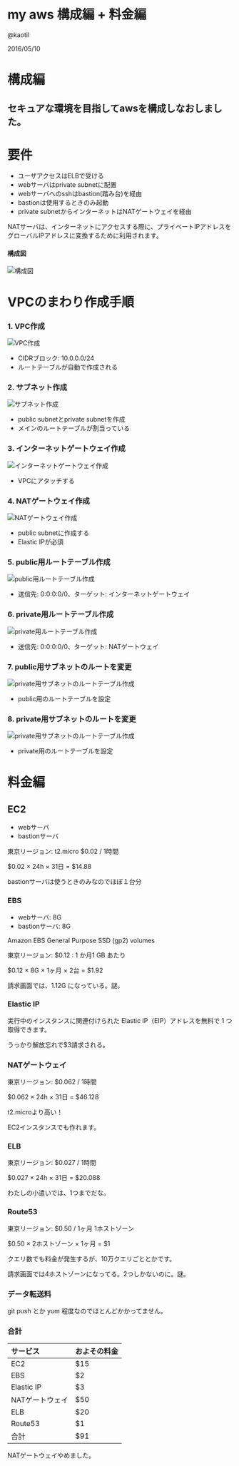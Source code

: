 # my aws 構成編 + 料金編

@kaotil

2016/05/10



# 構成編



## セキュアな環境を目指してawsを構成しなおしました。



# 要件
- ユーザアクセスはELBで受ける
- webサーバはprivate subnetに配置
- webサーバへのsshはbastion(踏み台)を経由
- bastionは使用するときのみ起動
- private subnetからインターネットはNATゲートウェイを経由

NATサーバは、インターネットにアクセスする際に、プライベートIPアドレスをグローバルIPアドレスに変換するために利用されます。 <!-- .element: class="fragment" data-fragment-index="1" -->



#### 構成図
![構成図](/slides/img/20160426/aws_design.png)<!-- .element: class="img_50" -->



# VPCのまわり作成手順



### 1. VPC作成
![VPC作成](/slides/img/20160426/aws_vpc.png)
- CIDRブロック: 10.0.0.0/24
- ルートテーブルが自動で作成される



### 2. サブネット作成
![サブネット作成](/slides/img/20160426/aws_subnet.png)
- public subnetとprivate subnetを作成
- メインのルートテーブルが割当っている



### 3. インターネットゲートウェイ作成
![インターネットゲートウェイ作成](/slides/img/20160426/aws_internet_gateway.png)
- VPCにアタッチする



### 4. NATゲートウェイ作成
![NATゲートウェイ作成](/slides/img/20160426/aws_nat_gateway.png)
- public subnetに作成する
- Elastic IPが必須



### 5. public用ルートテーブル作成
![public用ルートテーブル作成](/slides/img/20160426/aws_route_table_public.png)
- 送信先: 0:0:0:0/0、ターゲット: インターネットゲートウェイ



### 6. private用ルートテーブル作成
![private用ルートテーブル作成](/slides/img/20160426/aws_route_table_private.png)
- 送信先: 0:0:0:0/0、ターゲット: NATゲートウェイ



### 7. public用サブネットのルートを変更
![private用サブネットのルートテーブル作成](/slides/img/20160426/aws_subnet_public.png)
- public用のルートテーブルを設定



### 8. private用サブネットのルートを変更
![private用サブネットのルートテーブル作成](/slides/img/20160426/aws_subnet_private.png)
- private用のルートテーブルを設定



# 料金編



## EC2

- webサーバ
- bastionサーバ

東京リージョン: t2.micro $0.02 / 1時間

$0.02 × 24h × 31日 = $14.88

bastionサーバは使うときのみなのでほぼ１台分 <!-- .element: class="fragment" data-fragment-index="1" -->



### EBS

- webサーバ: 8G
- bastionサーバ: 8G

Amazon EBS General Purpose SSD (gp2) volumes

東京リージョン: $0.12 : 1 か月1 GB あたり

$0.12 × 8G × 1ヶ月 × 2台 = $1.92

請求画面では、1.12G になっている。謎。 <!-- .element: class="fragment" data-fragment-index="1" -->



### Elastic IP

実行中のインスタンスに関連付けられた Elastic IP（EIP）アドレスを無料で 1 つ取得できます。

うっかり解放忘れで$3請求される。 <!-- .element: class="fragment" data-fragment-index="1" -->



### NATゲートウェイ

東京リージョン: $0.062 / 1時間

$0.062 × 24h × 31日 = $46.128

t2.microより高い！ <!-- .element: class="fragment" data-fragment-index="1" -->

EC2インスタンスでも作れます。 <!-- .element: class="fragment" data-fragment-index="2" -->



### ELB

東京リージョン: $0.027 / 1時間

$0.027 × 24h × 31日 = $20.088

わたしの小遣いでは、1つまでだな。 <!-- .element: class="fragment" data-fragment-index="1" -->



### Route53

東京リージョン: $0.50 / 1ヶ月 1ホストゾーン

$0.50 × 2ホストゾーン × 1ヶ月 = $1

クエリ数でも料金が発生するが、10万クエリごととかです。 <!-- .element: class="fragment" data-fragment-index="1" -->

請求画面では4ホストゾーンになってる。2つしかないのに。謎。 <!-- .element: class="fragment" data-fragment-index="2" -->



### データ転送料

git push とか yum 程度なのでほとんどかかってません。



### 合計

|サービス|およその料金|
|:-|:-|
|EC2|$15|
|EBS|$2|
|Elastic IP|$3|
|NATゲートウェイ|$50|
|ELB|$20|
|Route53|$1|
|合計|$91|

NATゲートウェイやめました。 <!-- .element: class="fragment" data-fragment-index="1" -->

